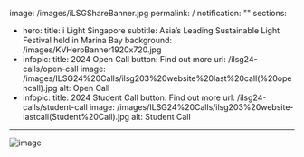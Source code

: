 image: /images/iLSGShareBanner.jpg
permalink: /
notification: ""
sections:
  - hero:
      title: i Light Singapore
      subtitle: Asia’s Leading Sustainable Light Festival held in Marina Bay
      background: /images/KVHeroBanner1920x720.jpg
  - infopic:
      title: 2024 Open Call
      button: Find out more
      url: /ilsg24-calls/open-call
      image: /images/ILSG24%20Calls/ilsg203%20website%20last%20call(%20opencall).jpg
      alt: Open Call
  - infopic:
      title: 2024 Student Call
      button: Find out more
      url: /ilsg24-calls/student-call
      image: /images/ILSG24%20Calls/ilsg203%20website-lastcall(Student%20Call).jpg
      alt: Student Call
---
![image](https://github.com/isomerpages/ura-ilsg-cms/assets/55981734/c80220fc-d8a9-4a85-b4de-33b524a4accd)

